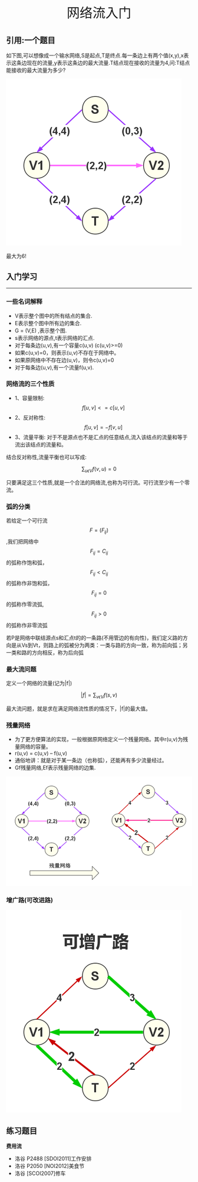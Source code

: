 <p style="text-align: center;font-size:35px">网络流入门</p>

## 引用:一个题目

如下图,可以想像成一个输水网络,S是起点,T是终点.每一条边上有两个值(x,y),x表示这条边现在的流量,y表示这条边的最大流量.T结点现在接收的流量为4,问:T结点能接收的最大流量为多少?

![1](./1.png)

最大为6!


## 入门学习

--------------

### 一些名词解释


 - V表示整个图中的所有结点的集合.
 - E表示整个图中所有边的集合.
 - G = (V,E) ,表示整个图.
 - s表示网络的源点,t表示网络的汇点.
 - 对于每条边(u,v),有一个容量c(u,v)   (c(u,v)>=0)
 - 如果c(u,v)=0，则表示(u,v)不存在于网络中。
 - 如果原网络中不存在边(u,v)，则令c(u,v)=0
 - 对于每条边(u,v),有一个流量f(u,v).

### 网络流的三个性质

 - 1、容量限制:$$f[u,v]<=c[u,v]$$
 - 2、反对称性:$$f[u,v] = - f[v,u]$$
 - 3、流量平衡:  对于不是源点也不是汇点的任意结点,流入该结点的流量和等于流出该结点的流量和。

结合反对称性,流量平衡也可以写成:

$$
\sum_{u\epsilon V} f(v,u)=0
$$

只要满足这三个性质,就是一个合法的网络流,也称为可行流。可行流至少有一个零流。


### 弧的分类

若给定一个可行流$$F=(F_{ij})$$,我们把网络中$$F_{ij}=C_{ij}$$的弧称作饱和弧， $$F_{ij}<C_{ij}$$的弧称作非饱和弧， $$F_{ij}=0$$的弧称作零流弧,$$F_{ij}>0$$的弧称作非零流弧

若P是网络中联结源点s和汇点t的的一条路(不用管边的有向性)，我们定义路的方向是从Vs到Vt，则路上的弧被分为两类：一类与路的方向一致，称为前向弧；另一类和路的方向相反，称为后向弧


### 最大流问题


定义一个网络的流量(记为|f|)

```math
\left|f \right|=\sum_{v\epsilon V}f(s,v)
```

最大流问题，就是求在满足网络流性质的情况下，|f|的最大值。


### 残量网络

 - 为了更方便算法的实现，一般根据原网络定义一个残量网络。其中r(u,v)为残量网络的容量。
 - r(u,v) = c(u,v) – f(u,v)
 - 通俗地讲：就是对于某一条边（也称弧），还能再有多少流量经过。
 - Gf残量网络,Ef表示残量网络的边集.


![2](./2.png)


### 增广路(可改进路)

![3](./3.png)


## 练习题目


**费用流**

 - 洛谷 P2488 [SDOI2011]工作安排
 - 洛谷 P2050 [NOI2012]美食节
 - 洛谷 [SCOI2007]修车
